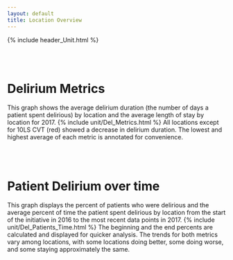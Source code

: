 ```yaml
---
layout: default
title: Location Overview
---
```

{% include header_Unit.html %}


<br><br>

# Delirium Metrics
This graph shows the average delirium duration (the number of days a patient spent delirious) by location  and the average length of stay by location for 2017.
{% include unit/Del_Metrics.html %}
All locations except for 10LS CVT (red) showed a decrease in delirium duration. The lowest and highest average of each metric is annotated for convenience.

<br><br>



# Patient Delirium over time
This graph displays the percent of patients who were delirious and the average percent of time the patient spent delirious by location from the start of the initiative in 2016 to the most recent data points in 2017.
{% include unit/Del_Patients_Time.html %}
The beginning and the end percents are calculated and displayed for quicker analysis. The trends for both metrics vary among locations, with some locations doing better, some doing worse, and some staying approximately the same.
